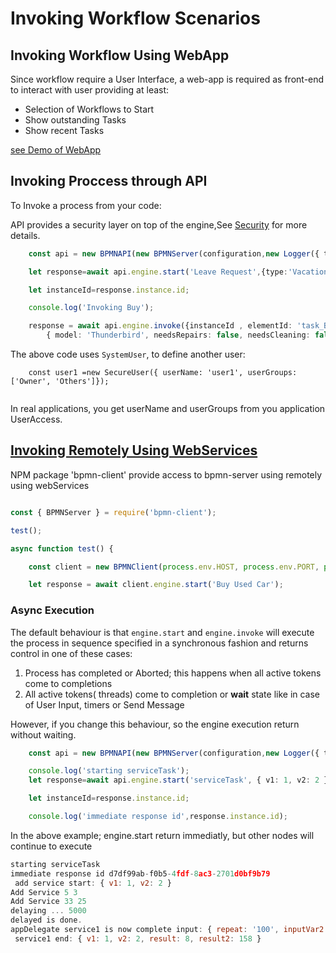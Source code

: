 # Invoking Workflow Scenarios

## Invoking Workflow Using WebApp

Since workflow require a User Interface, a web-app is required as front-end to interact with user providing at least:
- Selection of Workflows to Start
- Show outstanding Tasks
- Show recent Tasks

[see Demo of WebApp ](./examples/BuyCar-Web.md)

## Invoking Proccess through API

To Invoke a process from your code:

API provides a security layer on top of the engine,See [Security](./security.md) for more details.


```ts
    const api = new BPMNAPI(new BPMNServer(configuration,new Logger({ toConsole: false}),{cron:false}));

    let response=await api.engine.start('Leave Request',{type:'Vacation'},SystemUser);

    let instanceId=response.instance.id;

    console.log('Invoking Buy');

    response = await api.engine.invoke({instanceId , elementId: 'task_Buy' },
        { model: 'Thunderbird', needsRepairs: false, needsCleaning: false },SystemUser);

```
The above code uses `SystemUser`, to define another user:
```
    const user1 =new SecureUser({ userName: 'user1', userGroups: ['Owner', 'Others']});
    
```
In real applications, you get userName and userGroups from you application UserAccess. 

## [Invoking Remotely Using WebServices](./examples/BuyCar-Remote.md)

NPM package 'bpmn-client' provide access to bpmn-server using remotely using webServices
```ts

const { BPMNServer } = require('bpmn-client');

test();

async function test() {

    const client = new BPMNClient(process.env.HOST, process.env.PORT, process.env.API_KEY);

    let response = await client.engine.start('Buy Used Car');
``` 

### Async Execution

The default behaviour is that `engine.start` and `engine.invoke` will execute the process in sequence specified in a synchronous fashion and returns control in one of these cases:

  1. Process has completed or Aborted; this happens when all active tokens come to completions
  2. All active tokens( threads) come to completion or **wait** state like in case of User Input, timers or Send Message

However, if you change this behaviour, so the engine execution return without waiting.

```ts
    const api = new BPMNAPI(new BPMNServer(configuration,new Logger({ toConsole: false}),{cron:false}));

    console.log('starting serviceTask');
    let response=await api.engine.start('serviceTask', { v1: 1, v2: 2 }, SystemUser, {noWait:true});

    let instanceId=response.instance.id;

    console.log('immediate response id',response.instance.id);
```
In the above example; engine.start return immediatly, but other nodes will continue to execute 
```js
starting serviceTask
immediate response id d7df99ab-f0b5-4fdf-8ac3-2701d0bf9b79
 add service start: { v1: 1, v2: 2 }
Add Service 5 3
Add Service 33 25
delaying ... 5000
delayed is done.
appDelegate service1 is now complete input: { repeat: '100', inputVar2: undefined } output: 1 item.data { v1: 1, v2: 2, result: 8, result2: 158 }
 service1 end: { v1: 1, v2: 2, result: 8, result2: 158 }
```
